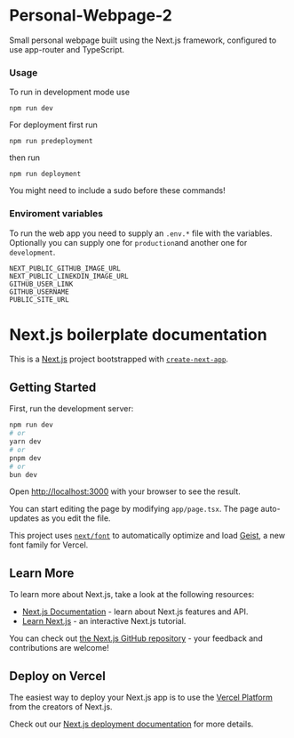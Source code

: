 # Personal-Webpage-2
Small personal webpage built using the Next.js framework, configured to use app-router and TypeScript.

### Usage
To run in development mode use
```shell
npm run dev
```
For deployment first run
```shell
npm run predeployment
```
then run
```shell
npm run deployment
```
You might need to include a sudo before these commands!

### Enviroment variables
To run the web app you need to supply an
`.env.*` file with the variables. Optionally you can
supply one for `production`and another one for `development`.

```
NEXT_PUBLIC_GITHUB_IMAGE_URL
NEXT_PUBLIC_LINEKDIN_IMAGE_URL
GITHUB_USER_LINK
GITHUB_USERNAME
PUBLIC_SITE_URL
```

# Next.js boilerplate documentation

This is a [Next.js](https://nextjs.org) project bootstrapped with [`create-next-app`](https://nextjs.org/docs/app/api-reference/cli/create-next-app).

## Getting Started

First, run the development server:

```bash
npm run dev
# or
yarn dev
# or
pnpm dev
# or
bun dev
```

Open [http://localhost:3000](http://localhost:3000) with your browser to see the result.

You can start editing the page by modifying `app/page.tsx`. The page auto-updates as you edit the file.

This project uses [`next/font`](https://nextjs.org/docs/app/building-your-application/optimizing/fonts) to automatically optimize and load [Geist](https://vercel.com/font), a new font family for Vercel.

## Learn More

To learn more about Next.js, take a look at the following resources:

- [Next.js Documentation](https://nextjs.org/docs) - learn about Next.js features and API.
- [Learn Next.js](https://nextjs.org/learn) - an interactive Next.js tutorial.

You can check out [the Next.js GitHub repository](https://github.com/vercel/next.js) - your feedback and contributions are welcome!

## Deploy on Vercel

The easiest way to deploy your Next.js app is to use the [Vercel Platform](https://vercel.com/new?utm_medium=default-template&filter=next.js&utm_source=create-next-app&utm_campaign=create-next-app-readme) from the creators of Next.js.

Check out our [Next.js deployment documentation](https://nextjs.org/docs/app/building-your-application/deploying) for more details.
